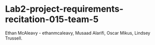 # Lab2-project-requirements-recitation-015-team-5

Ethan McAleavy - ethanmcaleavy,
Musaad Alarifi, 
Oscar Mikus,
Lindsey Trussell.

